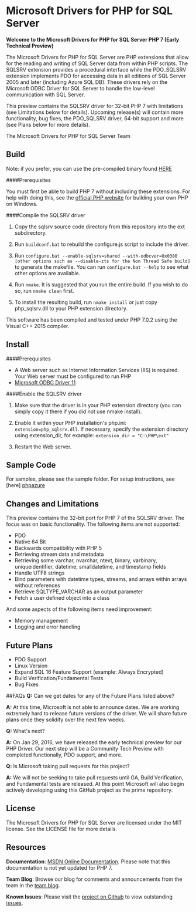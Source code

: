 # Microsoft Drivers for PHP for SQL Server

**Welcome to the Microsoft Drivers for PHP for SQL Server PHP 7 (Early Technical Preview)**

The Microsoft Drivers for PHP for SQL Server are PHP extensions that allow for the reading and writing of SQL Server data from within PHP scripts. The SQLSRV extension provides a procedural interface while the PDO_SQLSRV extension implements PDO for accessing data in all editions of SQL Server 2005 and later (including Azure SQL DB). These drivers rely on the Microsoft ODBC Driver for SQL Server to handle the low-level communication with SQL Server.

This preview contains the SQLSRV driver for 32-bit PHP 7 with limitations (see Limitations below for details).  Upcoming release(s) will contain more functionality, bug fixes, the PDO_SQLSRV driver, 64-bit support and more (see Plans below for more details).

The Microsoft Drivers for PHP for SQL Server Team

## Build

Note: if you prefer, you can use the pre-compiled binary found [HERE](https://github.com/Azure/msphpsql/releases/tag/v4.0.0)

####Prerequisites

You must first be able to build PHP 7 without including these extensions.  For help with doing this, see the [official PHP website][phpbuild] for building your own PHP on Windows.

####Compile the SQLSRV driver

1. Copy the sqlsrv source code directory from this repository into the ext subdirectory.

2. Run `buildconf.bat` to rebuild the configure.js script to include the driver.

3. Run `configure.bat --enable-sqlsrv=shared --with-odbcver=0x0380 [other options such as --disable-zts for the Non Thread Safe build]` to generate the makefile.  You can run `configure.bat --help` to see what other options are available.

4. Run `nmake`.  It is suggested that you run the entire build.  If you wish to do so, run `nmake clean` first.

5. To install the resulting build, run `nmake install` or just copy php_sqlsrv.dll to your PHP extension directory.

This software has been compiled and tested under PHP 7.0.2 using the Visual C++ 2015 compiler.

## Install

####Prerequisites

- A Web server such as Internet Information Services (IIS) is required. Your Web server must be configured to run PHP
- [Microsoft ODBC Driver 11][odbc]

####Enable the SQLSRV driver

1. Make sure that the driver is in your PHP extension directory (you can simply copy it there if you did not use nmake install).

2. Enable it within your PHP installation's php.ini: `extension=php_sqlsrv.dll`.  If necessary, specify the extension directory using extension_dir, for example: `extension_dir = "C:\PHP\ext"`

3. Restart the Web server.

## Sample Code
For samples, please see the sample folder.  For setup instructions, see [here] [phpazure]

## Changes and Limitations

This preview contains the 32-bit port for PHP 7 of the SQLSRV driver. The focus was on basic functionality. The following items are not supported:

- PDO
- Native 64 Bit
- Backwards compatibility with PHP 5
- Retrieving stream data and metadata
- Retrieving some varchar, nvarchar, ntext, binary, varbinary, uniqueidentifier, datetime, smalldatetime, and timestamp fields
- Handle UTF8 strings
- Bind parameters with datetime types, streams, and arrays within arrays without references
- Retrieve SQLTYPE_VARCHAR as an output parameter
- Fetch a user defined object into a class

And some aspects of the following items need improvement:
- Memory management
- Logging and error handling


## Future Plans

- PDO Support
- Linux Version
- Expand SQL 16 Feature Support (example: Always Encrypted)
- Build Verification/Fundamental Tests
- Bug Fixes

##FAQs
**Q:** Can we get dates for any of the Future Plans listed above?

**A:** At this time, Microsoft is not able to announce dates. We are working extremely hard to release future versions of the driver. We will share future plans once they solidify over the next few weeks. 

**Q:** What's next?

**A:** On Jan 29, 2016, we have released the early technical preview for our PHP Driver. Our next step will be a Community Tech Preview with completed functionally, PDO support, and more.

**Q:** Is Microsoft taking pull requests for this project?

**A:** We will not be seeking to take pull requests until GA, Build Verification, and Fundamental tests are released. At this point Microsoft will also begin actively developing using this GitHub project as the prime repository.



## License

The Microsoft Drivers for PHP for SQL Server are licensed under the MIT license.  See the LICENSE file for more details.

## Resources

**Documentation**: [MSDN Online Documentation][phpdoc].  Please note that this documentation is not yet updated for PHP 7.

**Team Blog**: Browse our blog for comments and announcements from the team in the [team blog][blog].

**Known Issues**: Please visit the [project on Github][project] to view outstanding [issues][issues].

[blog]: http://blogs.msdn.com/b/sqlphp/

[project]: https://github.com/Azure/msphpsql

[issues]: https://github.com/Azure/msphpsql/issues

[phpweb]: http://php.net

[phpbuild]: https://wiki.php.net/internals/windows/stepbystepbuild

[phpdoc]: http://msdn.microsoft.com/en-us/library/dd903047%28SQL.11%29.aspx

[odbc]: https://www.microsoft.com/en-us/download/details.aspx?id=36434

[phpazure]: https://azure.microsoft.com/en-us/documentation/articles/sql-database-develop-php-simple-windows/


